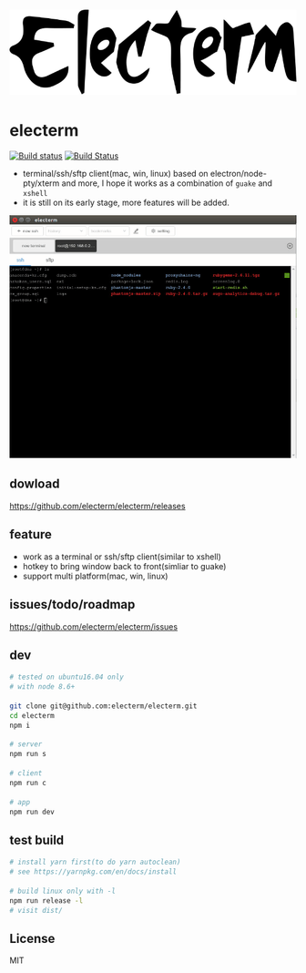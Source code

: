 <h1 align="center">
    <a href="https://github.com/electerm/electerm">
        <img src="https://github.com/electerm/electerm-resource/raw/master/static/images/electerm.png", alt="" />
    </a>
</h1>

# electerm
[![Build status](https://ci.appveyor.com/api/projects/status/33ckbqln02utekxd?svg=true)](https://ci.appveyor.com/project/zxdong262/electerm)
[![Build Status](https://travis-ci.org/electerm/electerm.svg?branch=release)](https://travis-ci.org/electerm/electerm)

- terminal/ssh/sftp client(mac, win, linux) based on electron/node-pty/xterm and more, I hope it works as a combination of `guake` and `xshell`
- it is still on its early stage, more features will be added.

<div align="center">
  <img src="https://github.com/electerm/electerm-resource/raw/master/static/images/electerm.gif", alt="" />
</div>

## dowload
https://github.com/electerm/electerm/releases

## feature
- work as a terminal or ssh/sftp client(similar to xshell)
- hotkey to bring window back to front(simliar to guake)
- support multi platform(mac, win, linux)

## issues/todo/roadmap
https://github.com/electerm/electerm/issues

## dev
```bash
# tested on ubuntu16.04 only
# with node 8.6+

git clone git@github.com:electerm/electerm.git
cd electerm
npm i

# server
npm run s

# client
npm run c

# app
npm run dev
```

## test build
```bash
# install yarn first(to do yarn autoclean)
# see https://yarnpkg.com/en/docs/install

# build linux only with -l
npm run release -l
# visit dist/
```

## License
MIT